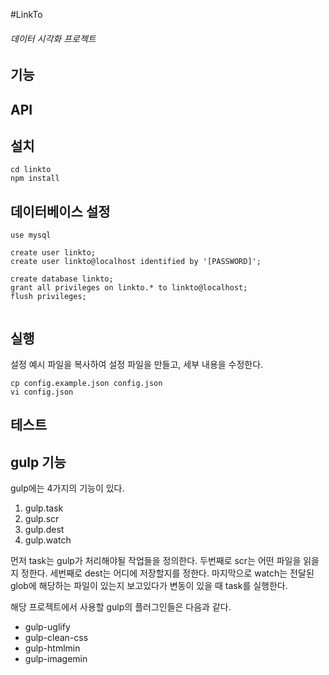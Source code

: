 #LinkTo

###### 데이터 시각화 프로젝트

## 기능


## API


## 설치
```
cd linkto
npm install
```

## 데이터베이스 설정
```
use mysql

create user linkto;
create user linkto@localhost identified by '[PASSWORD]';

create database linkto;
grant all privileges on linkto.* to linkto@localhost;
flush privileges;


```

## 실행
설정 예시 파일을 복사하여 설정 파일을 만들고, 세부 내용을 수정한다.

```
cp config.example.json config.json
vi config.json
```

## 테스트



## gulp 기능

gulp에는 4가지의 기능이 있다.

1. gulp.task
2. gulp.scr
3. gulp.dest
4. gulp.watch

먼저 task는 gulp가 처리해야될 작업들을 정의한다.
두번째로 scr는 어떤 파일을 읽을지 정한다.
세번째로 dest는 어디에 저장할지를 정한다.
마지막으로 watch는 전달된 glob에 해당하는 파일이 있는지 보고있다가 변동이 있을 때 task를 실행한다.


해당 프로젝트에서 사용할 gulp의 플러그인들은 다음과 같다.
- gulp-uglify
- gulp-clean-css
- gulp-htmlmin
- gulp-imagemin




